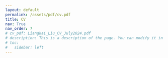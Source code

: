 ```yaml
---
layout: default
permalink: /assets/pdf/cv.pdf
title: CV
nav: True
nav_order: 7
# cv_pdf: Liangkai_Liu_CV_July2024.pdf
# description: This is a description of the page. You can modify it in '_pages/cv.md'. You can also change or remove the top pdf download button.
# toc:
#   sidebar: left
---
```



<!-- [Download CV](Liangkai_Liu_CV_July2024.pdf) -->